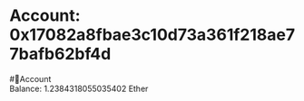 
Account: 0x17082a8fbae3c10d73a361f218ae77bafb62bf4d
===================================================
  
#📜Account  
Balance: 1.2384318055035402 Ether